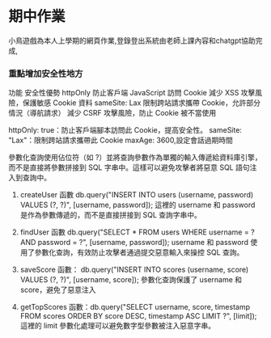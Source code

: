 # 期中作業
小鳥遊戲為本人上學期的網頁作業,登錄登出系統由老師上課內容和chatgpt協助完成,
### 重點增加安全性地方
功能 安全性優勢
httpOnly 防止客戶端 JavaScript 訪問 Cookie 減少 XSS 攻擊風險，保護敏感 Cookie 資料
sameSite: Lax 限制跨站請求攜帶 Cookie，允許部分情況（導航請求） 減少 CSRF 攻擊風險，防止 Cookie 被不當使用

httpOnly: true：防止客戶端腳本訪問此 Cookie，提高安全性。
sameSite: "Lax"：限制跨站請求攜帶此 Cookie
maxAge: 3600,設定會話過期時間

參數化查詢使用佔位符（如 ?）並將查詢參數作為單獨的輸入傳遞給資料庫引擎，而不是直接將參數拼接到 SQL 字串中。這樣可以避免攻擊者將惡意 SQL 語句注入到查詢中。
1. createUser 函數 db.query("INSERT INTO users (username, password) VALUES (?, ?)", [username, password]);
這裡的 username 和 password 是作為參數傳遞的，而不是直接拼接到 SQL 查詢字串中。

3. findUser 函數 db.query("SELECT * FROM users WHERE username = ? AND password = ?", [username, password]);
username 和 password 使用了參數化查詢，有效防止攻擊者通過提交惡意輸入來操控 SQL 查詢。

4. saveScore 函數： db.query("INSERT INTO scores (username, score) VALUES (?, ?)", [username, score]);
參數化查詢保護了 username 和 score，避免了惡意注入

5. getTopScores 函數：db.query("SELECT username, score, timestamp FROM scores ORDER BY score DESC, timestamp ASC LIMIT ?", [limit]);
這裡的 limit 參數化處理可以避免數字型參數被注入惡意字串。




